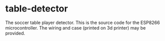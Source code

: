 # table-detector
The soccer table player detector. This is the source code for the ESP8266 microcontroller. The wiring and case (printed on 3d printer) may be provided.
